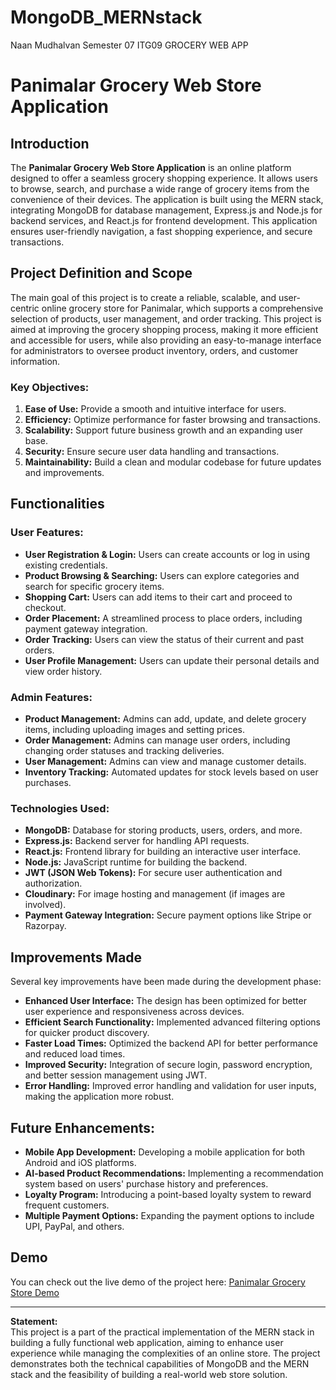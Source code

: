 # MongoDB_MERNstack
Naan Mudhalvan Semester 07 
ITG09
GROCERY WEB APP

# Panimalar Grocery Web Store Application

## Introduction
The **Panimalar Grocery Web Store Application** is an online platform designed to offer a seamless grocery shopping experience. It allows users to browse, search, and purchase a wide range of grocery items from the convenience of their devices. The application is built using the MERN stack, integrating MongoDB for database management, Express.js and Node.js for backend services, and React.js for frontend development. This application ensures user-friendly navigation, a fast shopping experience, and secure transactions.

## Project Definition and Scope
The main goal of this project is to create a reliable, scalable, and user-centric online grocery store for Panimalar, which supports a comprehensive selection of products, user management, and order tracking. This project is aimed at improving the grocery shopping process, making it more efficient and accessible for users, while also providing an easy-to-manage interface for administrators to oversee product inventory, orders, and customer information.

### Key Objectives:
1. **Ease of Use:** Provide a smooth and intuitive interface for users.
2. **Efficiency:** Optimize performance for faster browsing and transactions.
3. **Scalability:** Support future business growth and an expanding user base.
4. **Security:** Ensure secure user data handling and transactions.
5. **Maintainability:** Build a clean and modular codebase for future updates and improvements.

## Functionalities
### User Features:
- **User Registration & Login:** Users can create accounts or log in using existing credentials.
- **Product Browsing & Searching:** Users can explore categories and search for specific grocery items.
- **Shopping Cart:** Users can add items to their cart and proceed to checkout.
- **Order Placement:** A streamlined process to place orders, including payment gateway integration.
- **Order Tracking:** Users can view the status of their current and past orders.
- **User Profile Management:** Users can update their personal details and view order history.

### Admin Features:
- **Product Management:** Admins can add, update, and delete grocery items, including uploading images and setting prices.
- **Order Management:** Admins can manage user orders, including changing order statuses and tracking deliveries.
- **User Management:** Admins can view and manage customer details.
- **Inventory Tracking:** Automated updates for stock levels based on user purchases.

### Technologies Used:
- **MongoDB:** Database for storing products, users, orders, and more.
- **Express.js:** Backend server for handling API requests.
- **React.js:** Frontend library for building an interactive user interface.
- **Node.js:** JavaScript runtime for building the backend.
- **JWT (JSON Web Tokens):** For secure user authentication and authorization.
- **Cloudinary:** For image hosting and management (if images are involved).
- **Payment Gateway Integration:** Secure payment options like Stripe or Razorpay.

## Improvements Made
Several key improvements have been made during the development phase:
- **Enhanced User Interface:** The design has been optimized for better user experience and responsiveness across devices.
- **Efficient Search Functionality:** Implemented advanced filtering options for quicker product discovery.
- **Faster Load Times:** Optimized the backend API for better performance and reduced load times.
- **Improved Security:** Integration of secure login, password encryption, and better session management using JWT.
- **Error Handling:** Improved error handling and validation for user inputs, making the application more robust.

## Future Enhancements:
- **Mobile App Development:** Developing a mobile application for both Android and iOS platforms.
- **AI-based Product Recommendations:** Implementing a recommendation system based on users' purchase history and preferences.
- **Loyalty Program:** Introducing a point-based loyalty system to reward frequent customers.
- **Multiple Payment Options:** Expanding the payment options to include UPI, PayPal, and others.

## Demo
You can check out the live demo of the project here: [Panimalar Grocery Store Demo](https://drive.google.com/file/d/1jxgQD8DuQfd_PKl0kOt6TJxEyEkMWDxd/view?usp=sharing)

---

**Statement:**  
This project is a part of the practical implementation of the MERN stack in building a fully functional web application, aiming to enhance user experience while managing the complexities of an online store. The project demonstrates both the technical capabilities of MongoDB and the MERN stack and the feasibility of building a real-world web store solution.


